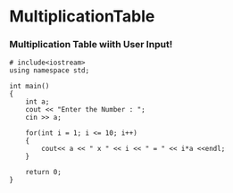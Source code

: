 # MultiplicationTable

### Multiplication Table wiith User Input!

```
# include<iostream>
using namespace std;

int main()
{
    int a;
    cout << "Enter the Number : ";
    cin >> a;

    for(int i = 1; i <= 10; i++)
    {
        cout<< a << " x " << i << " = " << i*a <<endl;
    }
    
    return 0;
}
```
